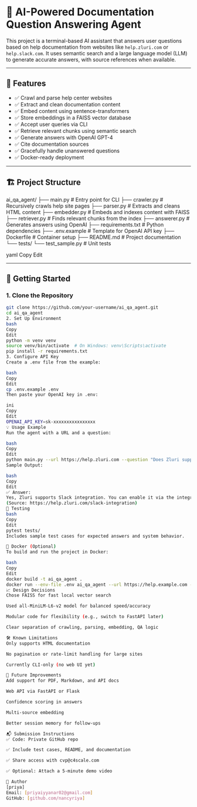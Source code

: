 # 🧠 AI-Powered Documentation Question Answering Agent

This project is a terminal-based AI assistant that answers user questions based on help documentation from websites like `help.zluri.com` or `help.slack.com`. It uses semantic search and a large language model (LLM) to generate accurate answers, with source references when available.

---

## 📌 Features

- ✅ Crawl and parse help center websites
- ✅ Extract and clean documentation content
- ✅ Embed content using sentence-transformers
- ✅ Store embeddings in a FAISS vector database
- ✅ Accept user queries via CLI
- ✅ Retrieve relevant chunks using semantic search
- ✅ Generate answers with OpenAI GPT-4
- ✅ Cite documentation sources
- ✅ Gracefully handle unanswered questions
- ✅ Docker-ready deployment

---

## 🏗️ Project Structure

ai_qa_agent/
├── main.py # Entry point for CLI
├── crawler.py # Recursively crawls help site pages
├── parser.py # Extracts and cleans HTML content
├── embedder.py # Embeds and indexes content with FAISS
├── retriever.py # Finds relevant chunks from the index
├── answerer.py # Generates answers using OpenAI
├── requirements.txt # Python dependencies
├── .env.example # Template for OpenAI API key
├── Dockerfile # Container setup
├── README.md # Project documentation
└── tests/
└── test_sample.py # Unit tests

yaml
Copy
Edit

---

## 🚀 Getting Started

### 1. Clone the Repository

```bash
git clone https://github.com/your-username/ai_qa_agent.git
cd ai_qa_agent
2. Set Up Environment
bash
Copy
Edit
python -m venv venv
source venv/bin/activate  # On Windows: venv\Scripts\activate
pip install -r requirements.txt
3. Configure API Key
Create a .env file from the example:

bash
Copy
Edit
cp .env.example .env
Then paste your OpenAI key in .env:

ini
Copy
Edit
OPENAI_API_KEY=sk-xxxxxxxxxxxxxxxx
💡 Usage Example
Run the agent with a URL and a question:

bash
Copy
Edit
python main.py --url https://help.zluri.com --question "Does Zluri support Slack integration?"
Sample Output:

bash
Copy
Edit
✅ Answer:
Yes, Zluri supports Slack integration. You can enable it via the integrations section of the admin dashboard.
(Source: https://help.zluri.com/slack-integration)
🧪 Testing
bash
Copy
Edit
pytest tests/
Includes sample test cases for expected answers and system behavior.

🐳 Docker (Optional)
To build and run the project in Docker:

bash
Copy
Edit
docker build -t ai_qa_agent .
docker run --env-file .env ai_qa_agent --url https://help.example.com --question "How to enable 2FA?"
📈 Design Decisions
Chose FAISS for fast local vector search

Used all-MiniLM-L6-v2 model for balanced speed/accuracy

Modular code for flexibility (e.g., switch to FastAPI later)

Clear separation of crawling, parsing, embedding, QA logic

🛠️ Known Limitations
Only supports HTML documentation

No pagination or rate-limit handling for large sites

Currently CLI-only (no web UI yet)

🔮 Future Improvements
Add support for PDF, Markdown, and API docs

Web API via FastAPI or Flask

Confidence scoring in answers

Multi-source embedding

Better session memory for follow-ups

📬 Submission Instructions
✅ Code: Private GitHub repo

✅ Include test cases, README, and documentation

✅ Share access with cvp@c4scale.com

✅ Optional: Attach a 5-minute demo video

👤 Author
[priya]
Email: [priyaiyyanar02@gmail.com]
GitHub: [github.com/nancyriya]

